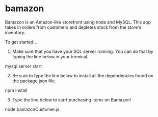 # bamazon

Bamazon is an Amazon-like storefront using node and MySQL.  This app takes in orders from customers and depletes stock from the store's inventory. 

To get started...

1. Make sure that you have your SQL server running. You can do that by typing the line below in your terminal.

mysql.server start

2. Be sure to type the line below to install all the dependencies found on the package.json file.

npm install

3. Type the line below to start purchasing items on Bamazon!

node bamazonCustomer.js

